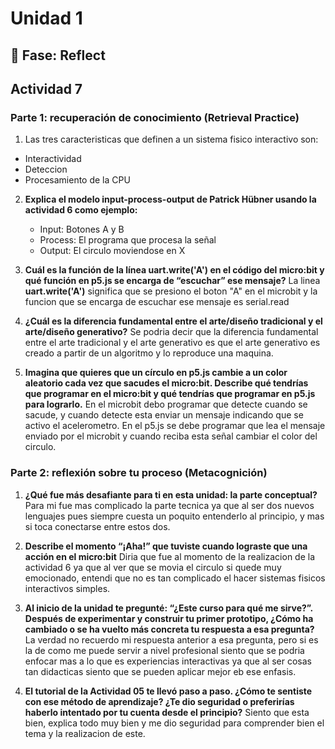 # Unidad 1

## 🤔 Fase: Reflect

## Actividad 7
### Parte 1: recuperación de conocimiento (Retrieval Practice)

1.  Las tres caracteristicas que definen a un sistema fisico interactivo son:
   - Interactividad
   - Deteccion
   - Procesamiento de la CPU
     
2. **Explica el modelo input-process-output de Patrick Hübner usando la actividad 6 como ejemplo:**
   - Input:
     Botones A y B
   - Process:
     El programa que procesa la señal
   - Output:
     El circulo moviendose en X
     
3. **Cuál es la función de la línea uart.write('A') en el código del micro:bit y qué función en p5.js se encarga de “escuchar” ese mensaje?**
La linea **uart.write('A')** significa que se presiono el boton "A" en el microbit y la funcion que se encarga de escuchar ese mensaje es serial.read

4. **¿Cuál es la diferencia fundamental entre el arte/diseño tradicional y el arte/diseño generativo?**
Se podria decir que la diferencia fundamental entre el arte tradicional y el arte generativo es que el arte generativo es creado a partir de un algoritmo y lo reproduce una maquina.

5. **Imagina que quieres que un círculo en p5.js cambie a un color aleatorio cada vez que sacudes el micro:bit. Describe qué tendrías que programar en el micro:bit y qué tendrías que programar en p5.js para lograrlo.**
En el microbit debo programar que detecte cuando se sacude, y cuando detecte esta enviar un mensaje indicando que se activo el acelerometro.
En el p5.js se debe programar que lea el mensaje enviado por el microbit y cuando reciba esta señal cambiar el color del circulo.

### Parte 2: reflexión sobre tu proceso (Metacognición)

1. **¿Qué fue más desafiante para ti en esta unidad: la parte conceptual?**
Para mi fue mas complicado la parte tecnica ya que al ser dos nuevos lenguajes pues siempre cuesta un poquito entenderlo al principio, y mas si toca conectarse entre estos dos.

2. **Describe el momento “¡Aha!” que tuviste cuando lograste que una acción en el micro:bit**
Diria que fue al momento de la realizacion de la actividad 6 ya que al ver que se movia el circulo si quede muy emocionado, entendi que no es tan complicado el hacer sistemas fisicos interactivos simples.

3. **Al inicio de la unidad te pregunté: “¿Este curso para qué me sirve?”. Después de experimentar y construir tu primer prototipo, ¿Cómo ha cambiado o se ha vuelto más concreta tu respuesta a esa pregunta?**
La verdad no recuerdo mi respuesta anterior a esa pregunta, pero si es la de como me puede servir a nivel profesional siento que se podria enfocar mas a lo que es experiencias interactivas ya que al ser cosas tan didacticas siento que se pueden aplicar mejor eb ese enfasis.

4. **El tutorial de la Actividad 05 te llevó paso a paso. ¿Cómo te sentiste con ese método de aprendizaje? ¿Te dio seguridad o preferirías haberlo intentado por tu cuenta desde el principio?**
Siento que esta bien, explica todo muy bien y me dio seguridad para comprender bien el tema y la realizacion de este. 




     


